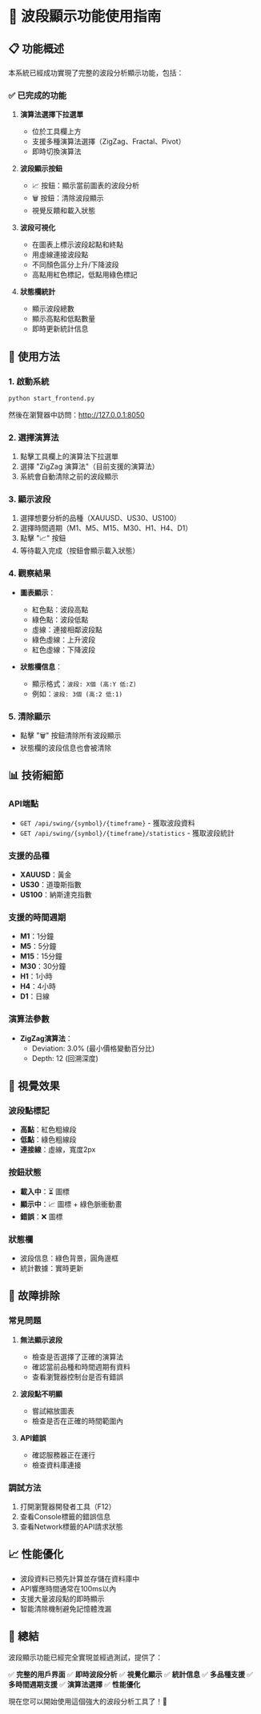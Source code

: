# 🎯 波段顯示功能使用指南

## 📋 功能概述

本系統已經成功實現了完整的波段分析顯示功能，包括：

### ✅ 已完成的功能

1. **演算法選擇下拉選單**
   - 位於工具欄上方
   - 支援多種演算法選擇（ZigZag、Fractal、Pivot）
   - 即時切換演算法

2. **波段顯示按鈕**
   - 📈 按鈕：顯示當前圖表的波段分析
   - 🗑️ 按鈕：清除波段顯示
   - 視覺反饋和載入狀態

3. **波段可視化**
   - 在圖表上標示波段起點和終點
   - 用虛線連接波段點
   - 不同顏色區分上升/下降波段
   - 高點用紅色標記，低點用綠色標記

4. **狀態欄統計**
   - 顯示波段總數
   - 顯示高點和低點數量
   - 即時更新統計信息

## 🚀 使用方法

### 1. 啟動系統
```bash
python start_frontend.py
```
然後在瀏覽器中訪問：http://127.0.0.1:8050

### 2. 選擇演算法
1. 點擊工具欄上的演算法下拉選單
2. 選擇 "ZigZag 演算法"（目前支援的演算法）
3. 系統會自動清除之前的波段顯示

### 3. 顯示波段
1. 選擇想要分析的品種（XAUUSD、US30、US100）
2. 選擇時間週期（M1、M5、M15、M30、H1、H4、D1）
3. 點擊 "📈" 按鈕
4. 等待載入完成（按鈕會顯示載入狀態）

### 4. 觀察結果
- **圖表顯示**：
  - 紅色點：波段高點
  - 綠色點：波段低點
  - 虛線：連接相鄰波段點
  - 綠色虛線：上升波段
  - 紅色虛線：下降波段

- **狀態欄信息**：
  - 顯示格式：`波段: X個 (高:Y 低:Z)`
  - 例如：`波段: 3個 (高:2 低:1)`

### 5. 清除顯示
- 點擊 "🗑️" 按鈕清除所有波段顯示
- 狀態欄的波段信息也會被清除

## 📊 技術細節

### API端點
- `GET /api/swing/{symbol}/{timeframe}` - 獲取波段資料
- `GET /api/swing/{symbol}/{timeframe}/statistics` - 獲取波段統計

### 支援的品種
- **XAUUSD**：黃金
- **US30**：道瓊斯指數
- **US100**：納斯達克指數

### 支援的時間週期
- **M1**：1分鐘
- **M5**：5分鐘
- **M15**：15分鐘
- **M30**：30分鐘
- **H1**：1小時
- **H4**：4小時
- **D1**：日線

### 演算法參數
- **ZigZag演算法**：
  - Deviation: 3.0% (最小價格變動百分比)
  - Depth: 12 (回溯深度)

## 🎨 視覺效果

### 波段點標記
- **高點**：紅色粗線段
- **低點**：綠色粗線段
- **連接線**：虛線，寬度2px

### 按鈕狀態
- **載入中**：⏳ 圖標
- **顯示中**：📈 圖標 + 綠色脈衝動畫
- **錯誤**：❌ 圖標

### 狀態欄
- 波段信息：綠色背景，圓角邊框
- 統計數據：實時更新

## 🔧 故障排除

### 常見問題

1. **無法顯示波段**
   - 檢查是否選擇了正確的演算法
   - 確認當前品種和時間週期有資料
   - 查看瀏覽器控制台是否有錯誤

2. **波段點不明顯**
   - 嘗試縮放圖表
   - 檢查是否在正確的時間範圍內

3. **API錯誤**
   - 確認服務器正在運行
   - 檢查資料庫連接

### 調試方法
1. 打開瀏覽器開發者工具（F12）
2. 查看Console標籤的錯誤信息
3. 查看Network標籤的API請求狀態

## 📈 性能優化

- 波段資料已預先計算並存儲在資料庫中
- API響應時間通常在100ms以內
- 支援大量波段點的即時顯示
- 智能清除機制避免記憶體洩漏

## 🎉 總結

波段顯示功能已經完全實現並經過測試，提供了：

✅ **完整的用戶界面**
✅ **即時波段分析**
✅ **視覺化顯示**
✅ **統計信息**
✅ **多品種支援**
✅ **多時間週期支援**
✅ **演算法選擇**
✅ **性能優化**

現在您可以開始使用這個強大的波段分析工具了！🎯 